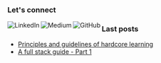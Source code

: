 ### Let's connect

<p>
                                                                                                             
[<img align="left" alt="LinkedIn" src="https://img.shields.io/badge/linkedin-%230077B5.svg?&style=for-the-badge&logo=linkedin&logoColor=white" />](https://www.linkedin.com/in/ezra-fayet)
                                                                                                                                               
[<img align="left" alt="Medium" src="https://img.shields.io/badge/medium-%2312100E.svg?&style=for-the-badge&logo=medium&logoColor=white" />](https://adzaria.medium.com/)

[<img align="left" alt="GitHub" src="https://img.shields.io/badge/github-%2312100E.svg?&style=for-the-badge&logo=github&logoColor=white" />](https://github.com/adzaria)
  
</p>

### Last posts

* [Principles and guidelines of hardcore learning](https://medium.datadriveninvestor.com/principles-and-guidelines-of-hardcore-learning-b5ec93f4ce96)
* [A full stack guide - Part 1](https://medium.datadriveninvestor.com/a-full-picture-of-languages-for-web-development-6228efa77150)

